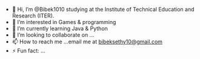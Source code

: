 - 👋 Hi, I’m @Bibek1010 studying at the Institute of Technical Education and Research (ITER).
- 👀 I’m interested in Games & programming
- 🌱 I’m currently learning Java & Python 
- 💞️ I’m looking to collaborate on ...
- 📫 How to reach me ...email me at bibeksethy10@gmail.com
- ⚡ Fun fact: ...

<!---
Bibek1010/Bibek1010 is a ✨ special ✨ repository because its `README.md` (this file) appears on your GitHub profile.
You can click the Preview link to take a look at your changes.
--->
